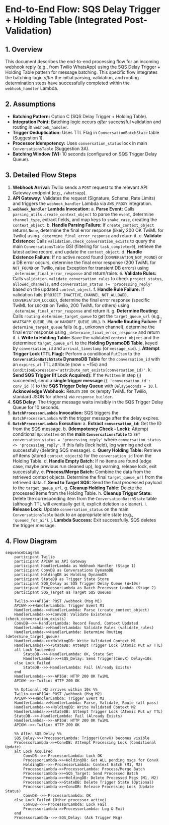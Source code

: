 # End-to-End Flow: SQS Delay Trigger + Holding Table (Integrated Post-Validation)

## 1. Overview

This document describes the end-to-end processing flow for an incoming webhook reply (e.g., from Twilio WhatsApp) using the SQS Delay Trigger + Holding Table pattern for message batching. This specific flow integrates the batching logic *after* the initial parsing, validation, and routing determination steps have successfully completed within the `webhook_handler` Lambda.

## 2. Assumptions

*   **Batching Pattern:** Option C (SQS Delay Trigger + Holding Table).
*   **Integration Point:** Batching logic occurs *after* successful validation and routing in `webhook_handler`.
*   **Trigger Deduplication:** Uses TTL Flag in `ConversationBatchState` table (Suggestion 1).
*   **Processor Idempotency:** Uses `conversation_status` lock in main `ConversationsTable` (Suggestion 3A).
*   **Batching Window (W):** 10 seconds (configured on SQS Trigger Delay Queue).

## 3. Detailed Flow Steps

1.  **Webhook Arrival:** Twilio sends a `POST` request to the relevant API Gateway endpoint (e.g., `/whatsapp`).
2.  **API Gateway:** Validates the request (Signature, Schema, Rate Limits) and triggers the `webhook_handler` Lambda via `AWS_PROXY` integration.
3.  **`webhook_handler` Lambda Invocation:**
    a.  **Parse Event:** Calls `parsing_utils.create_context_object` to parse the `event`, determine `channel_type`, extract fields, and map keys to `snake_case`, creating the `context_object`.
    b.  **Handle Parsing Failure:** If `create_context_object` returns `None`, determine the final error response (likely 200 OK TwiML for Twilio) using `_determine_final_error_response` and return it.
    c.  **Validate Existence:** Calls `validation.check_conversation_exists` to query the main `ConversationsTable` GSI (filtering for `task_complete=0`), retrieve the latest active record, and update the `context_object`.
    d.  **Handle Existence Failure:** If no active record found (`CONVERSATION_NOT_FOUND`) or a DB error occurs, determine the final error response (200 TwiML for `NOT_FOUND` on Twilio, raise Exception for transient DB errors) using `_determine_final_error_response` and return/raise.
    e.  **Validate Rules:** Calls `validation.validate_conversation_rules` to check `project_status`, `allowed_channels`, and `conversation_status != 'processing_reply'` based on the updated `context_object`.
    f.  **Handle Rule Failure:** If validation fails (`PROJECT_INACTIVE`, `CHANNEL_NOT_ALLOWED`, `CONVERSATION_LOCKED`), determine the final error response (specific TwiML for `LOCKED` on Twilio, 200 TwiML for others) using `_determine_final_error_response` and return it.
    g.  **Determine Routing:** Calls `routing.determine_target_queue` to get the `target_queue_url` (e.g., `WHATSAPP_QUEUE_URL` or `HANDOFF_QUEUE_URL`).
    h.  **Handle Routing Failure:** If `determine_target_queue` fails (e.g., unknown channel), determine the final error response using `_determine_final_error_response` and return it.
    i.  **Write to Holding Table:** Save the validated `context_object` and the determined `target_queue_url` to the **Holding DynamoDB Table**, keyed by `conversation_id` and `arrival_timestamp` (or `message_sid`).
    j.  **Attempt Trigger Lock (TTL Flag):** Perform a conditional `PutItem` to the **`ConversationBatchState` DynamoDB Table** for the `conversation_id` with an `expires_at` TTL attribute (now + ~15s) and `ConditionExpression='attribute_not_exists(conversation_id)'`.
    k.  **Send SQS Trigger (If Lock Acquired):** If the `PutItem` in step (j) succeeded, send a **single trigger message** (`{ 'conversation_id': conv_id }`) to the **SQS Trigger Delay Queue** with `DelaySeconds = 10`.
    l.  **Acknowledge Webhook:** Return `200 OK` (empty TwiML for Twilio, standard JSON for others) via `response_builder`.
4.  **SQS Delay:** The trigger message waits invisibly in the SQS Trigger Delay Queue for 10 seconds.
5.  **`BatchProcessorLambda` Invocation:** SQS triggers the `BatchProcessorLambda` with the trigger message after the delay expires.
6.  **`BatchProcessorLambda` Execution:**
    a.  **Extract `conversation_id`:** Get the ID from the SQS message.
    b.  **(Idempotency Check - Lock):** Attempt conditional `UpdateItem` on the **main `ConversationsTable`** to `SET conversation_status = 'processing_reply'` where `conversation_status <> 'processing_reply'`. If this fails (lock held), log warning and exit successfully (deleting SQS message).
    c.  **Query Holding Table:** Retrieve *all* items (stored `context_object`s) for the `conversation_id` from the Holding Table.
    d.  **Handle Empty Batch:** If no items are found (edge case, maybe previous run cleaned up), log warning, release lock, exit successfully.
    e.  **Process/Merge Batch:** Combine the data from the retrieved context objects. Determine the final `target_queue_url` from the retrieved data.
    f.  **Send to Target SQS:** Send the final processed payload to the `target_queue_url`.
    g.  **Cleanup Holding Table:** Delete the processed items from the Holding Table.
    h.  **Cleanup Trigger State:** Delete the corresponding item from the `ConversationBatchState` table (although TTL will eventually get it, explicit deletion is cleaner).
    i.  **Release Lock:** Update `conversation_status` on the main `ConversationsTable` back to an appropriate idle state (e.g., `'queued_for_ai'`).
    j.  **Lambda Success:** Exit successfully. SQS deletes the trigger message.

## 4. Flow Diagram

```mermaid
sequenceDiagram
    participant Twilio
    participant APIGW as API Gateway
    participant HandlerLambda as Webhook Handler (Stage 1)
    participant ConvDB as Conversations DynamoDB
    participant HoldingDB as Holding DynamoDB
    participant StateDB as Trigger State Store
    participant SQS_Delay as SQS Trigger Delay Queue (W=10s)
    participant ProcessorLambda as Batch Processor Lambda (Stage 2)
    participant SQS_Target as Target SQS Queues

    Twilio->>+APIGW: POST /webhook (Msg M1)
    APIGW->>+HandlerLambda: Trigger Event M1
    HandlerLambda->>HandlerLambda: Parse (create_context_object)
    HandlerLambda->>+ConvDB: Validate Existence (check_conversation_exists)
    ConvDB-->>-HandlerLambda: Record Found, Context Updated
    HandlerLambda->>HandlerLambda: Validate Rules (validate_rules)
    HandlerLambda->>HandlerLambda: Determine Routing (determine_target_queue)
    HandlerLambda->>+HoldingDB: Write Validated Context M1
    HandlerLambda->>+StateDB: Attempt Trigger Lock (Atomic Put w/ TTL)
    alt Lock Succeeded
        StateDB-->>-HandlerLambda: OK, State Set
        HandlerLambda->>+SQS_Delay: Send Trigger(ConvX) Delay=10s
    else Lock Failed
        StateDB-->>-HandlerLambda: Fail (Already Exists)
    end
    HandlerLambda-->>-APIGW: HTTP 200 OK TwiML
    APIGW-->>-Twilio: HTTP 200 OK

    %% Optional: M2 arrives within 10s %%
    Twilio->>+APIGW: POST /webhook (Msg M2)
    APIGW->>+HandlerLambda: Trigger Event M2
    HandlerLambda->>HandlerLambda: Parse, Validate, Route (all pass)
    HandlerLambda->>+HoldingDB: Write Validated Context M2
    HandlerLambda->>+StateDB: Attempt Trigger Lock (Atomic Put w/ TTL)
    StateDB-->>-HandlerLambda: Fail (Already Exists)
    HandlerLambda-->>-APIGW: HTTP 200 OK TwiML
    APIGW-->>-Twilio: HTTP 200 OK

    %% After SQS Delay %%
    SQS_Delay->>+ProcessorLambda: Trigger(ConvX) becomes visible
    ProcessorLambda->>+ConvDB: Attempt Processing Lock (Conditional Update)
    alt Lock Acquired
        ConvDB-->>-ProcessorLambda: Lock OK
        ProcessorLambda->>+HoldingDB: Get ALL pending msgs for ConvX
        HoldingDB-->>-ProcessorLambda: Context Batch (M1, M2)
        ProcessorLambda->>ProcessorLambda: Process/Merge Batch
        ProcessorLambda->>+SQS_Target: Send Processed Batch
        ProcessorLambda->>+HoldingDB: Delete Processed Msgs (M1, M2)
        ProcessorLambda->>StateDB: Delete Trigger State (Optional)
        ProcessorLambda->>+ConvDB: Release Processing Lock (Update Status)
        ConvDB-->>-ProcessorLambda: OK
    else Lock Failed (Other processor active)
        ConvDB-->>-ProcessorLambda: Lock Fail
        ProcessorLambda->>ProcessorLambda: Log & Exit
    end
    ProcessorLambda-->>-SQS_Delay: (Ack Trigger Msg)

``` 